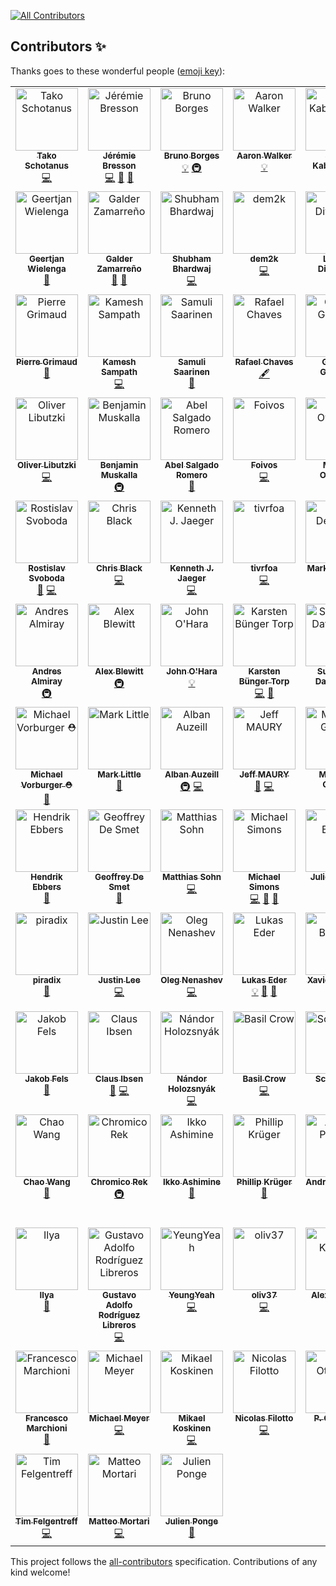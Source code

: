 
<!-- ALL-CONTRIBUTORS-BADGE:START - Do not remove or modify this section -->
[![All Contributors](https://img.shields.io/badge/all_contributors-94-orange.svg?style=flat-square)](#contributors-)
<!-- ALL-CONTRIBUTORS-BADGE:END -->
## Contributors ✨

Thanks goes to these wonderful people ([emoji key](https://allcontributors.org/docs/en/emoji-key)):

<!-- ALL-CONTRIBUTORS-LIST:START - Do not remove or modify this section -->
<!-- prettier-ignore-start -->
<!-- markdownlint-disable -->
<table>
  <tbody>
    <tr>
      <td align="center" valign="top" width="14.28%"><a href="https://github.com/quintesse"><img src="https://avatars0.githubusercontent.com/u/778793?v=4?s=100" width="100px;" alt="Tako Schotanus"/><br /><sub><b>Tako Schotanus</b></sub></a><br /><a href="https://github.com/jbangdev/jbang/commits?author=quintesse" title="Code">💻</a></td>
      <td align="center" valign="top" width="14.28%"><a href="https://github.com/jmini"><img src="https://avatars0.githubusercontent.com/u/1222165?v=4?s=100" width="100px;" alt="Jérémie Bresson"/><br /><sub><b>Jérémie Bresson</b></sub></a><br /><a href="https://github.com/jbangdev/jbang/commits?author=jmini" title="Code">💻</a> <a href="https://github.com/jbangdev/jbang/issues?q=author%3Ajmini" title="Bug reports">🐛</a> <a href="https://github.com/jbangdev/jbang/commits?author=jmini" title="Documentation">📖</a></td>
      <td align="center" valign="top" width="14.28%"><a href="http://brunoborges.io"><img src="https://avatars0.githubusercontent.com/u/129743?v=4?s=100" width="100px;" alt="Bruno Borges"/><br /><sub><b>Bruno Borges</b></sub></a><br /><a href="#example-brunoborges" title="Examples">💡</a> <a href="#infra-brunoborges" title="Infrastructure (Hosting, Build-Tools, etc)">🚇</a></td>
      <td align="center" valign="top" width="14.28%"><a href="http://aaronwalker.cloud/"><img src="https://avatars2.githubusercontent.com/u/153766?v=4?s=100" width="100px;" alt="Aaron Walker"/><br /><sub><b>Aaron Walker</b></sub></a><br /><a href="#example-aaronwalker" title="Examples">💡</a></td>
      <td align="center" valign="top" width="14.28%"><a href="https://www.redhat.com/"><img src="https://avatars0.githubusercontent.com/u/1614429?v=4?s=100" width="100px;" alt="Sergii Kabashniuk"/><br /><sub><b>Sergii Kabashniuk</b></sub></a><br /><a href="#example-skabashnyuk" title="Examples">💡</a> <a href="https://github.com/jbangdev/jbang/issues?q=author%3Askabashnyuk" title="Bug reports">🐛</a></td>
      <td align="center" valign="top" width="14.28%"><a href="https://github.com/ibuziuk"><img src="https://avatars2.githubusercontent.com/u/1461122?v=4?s=100" width="100px;" alt="Ilya Buziuk"/><br /><sub><b>Ilya Buziuk</b></sub></a><br /><a href="#infra-ibuziuk" title="Infrastructure (Hosting, Build-Tools, etc)">🚇</a></td>
      <td align="center" valign="top" width="14.28%"><a href="https://github.com/geoand"><img src="https://avatars2.githubusercontent.com/u/4374975?v=4?s=100" width="100px;" alt="Georgios Andrianakis"/><br /><sub><b>Georgios Andrianakis</b></sub></a><br /><a href="https://github.com/jbangdev/jbang/commits?author=geoand" title="Documentation">📖</a></td>
    </tr>
    <tr>
      <td align="center" valign="top" width="14.28%"><a href="https://github.com/geertjanw"><img src="https://avatars3.githubusercontent.com/u/5309985?v=4?s=100" width="100px;" alt="Geertjan Wielenga"/><br /><sub><b>Geertjan Wielenga</b></sub></a><br /><a href="https://github.com/jbangdev/jbang/commits?author=geertjanw" title="Documentation">📖</a></td>
      <td align="center" valign="top" width="14.28%"><a href="http://zamarreno.com"><img src="https://avatars0.githubusercontent.com/u/50187?v=4?s=100" width="100px;" alt="Galder Zamarreño"/><br /><sub><b>Galder Zamarreño</b></sub></a><br /><a href="https://github.com/jbangdev/jbang/commits?author=galderz" title="Documentation">📖</a> <a href="https://github.com/jbangdev/jbang/issues?q=author%3Agalderz" title="Bug reports">🐛</a></td>
      <td align="center" valign="top" width="14.28%"><a href="https://github.com/ShoeBoom"><img src="https://avatars3.githubusercontent.com/u/15147944?v=4?s=100" width="100px;" alt="Shubham Bhardwaj"/><br /><sub><b>Shubham Bhardwaj</b></sub></a><br /><a href="https://github.com/jbangdev/jbang/commits?author=ShoeBoom" title="Code">💻</a></td>
      <td align="center" valign="top" width="14.28%"><a href="https://github.com/dem2k"><img src="https://avatars1.githubusercontent.com/u/14839058?v=4?s=100" width="100px;" alt="dem2k"/><br /><sub><b>dem2k</b></sub></a><br /><a href="https://github.com/jbangdev/jbang/commits?author=dem2k" title="Code">💻</a></td>
      <td align="center" valign="top" width="14.28%"><a href="http://stackoverflow.com/users/3128926/levent-divilioglu?tab=profile"><img src="https://avatars3.githubusercontent.com/u/1220904?v=4?s=100" width="100px;" alt="Levent Divilioglu"/><br /><sub><b>Levent Divilioglu</b></sub></a><br /><a href="#example-bzdgn" title="Examples">💡</a></td>
      <td align="center" valign="top" width="14.28%"><a href="https://github.com/fbricon"><img src="https://avatars3.githubusercontent.com/u/148698?v=4?s=100" width="100px;" alt="Fred Bricon"/><br /><sub><b>Fred Bricon</b></sub></a><br /><a href="https://github.com/jbangdev/jbang/commits?author=fbricon" title="Code">💻</a> <a href="https://github.com/jbangdev/jbang/issues?q=author%3Afbricon" title="Bug reports">🐛</a></td>
      <td align="center" valign="top" width="14.28%"><a href="https://manik.magar.me"><img src="https://avatars3.githubusercontent.com/u/877286?v=4?s=100" width="100px;" alt="Manik Magar"/><br /><sub><b>Manik Magar</b></sub></a><br /><a href="https://github.com/jbangdev/jbang/commits?author=manikmagar" title="Documentation">📖</a> <a href="https://github.com/jbangdev/jbang/commits?author=manikmagar" title="Code">💻</a></td>
    </tr>
    <tr>
      <td align="center" valign="top" width="14.28%"><a href="https://github.com/pgrimaud"><img src="https://avatars1.githubusercontent.com/u/1866496?v=4?s=100" width="100px;" alt="Pierre Grimaud"/><br /><sub><b>Pierre Grimaud</b></sub></a><br /><a href="https://github.com/jbangdev/jbang/commits?author=pgrimaud" title="Documentation">📖</a></td>
      <td align="center" valign="top" width="14.28%"><a href="https://developers.redhat.com"><img src="https://avatars0.githubusercontent.com/u/947745?v=4?s=100" width="100px;" alt="Kamesh Sampath"/><br /><sub><b>Kamesh Sampath</b></sub></a><br /><a href="https://github.com/jbangdev/jbang/commits?author=kameshsampath" title="Code">💻</a></td>
      <td align="center" valign="top" width="14.28%"><a href="https://github.com/ssaarinen"><img src="https://avatars2.githubusercontent.com/u/384839?v=4?s=100" width="100px;" alt="Samuli Saarinen"/><br /><sub><b>Samuli Saarinen</b></sub></a><br /><a href="https://github.com/jbangdev/jbang/issues?q=author%3Assaarinen" title="Bug reports">🐛</a></td>
      <td align="center" valign="top" width="14.28%"><a href="http://blog.abstratt.com/rafael-chaves"><img src="https://avatars1.githubusercontent.com/u/2187522?v=4?s=100" width="100px;" alt="Rafael Chaves"/><br /><sub><b>Rafael Chaves</b></sub></a><br /><a href="#content-abstratt" title="Content">🖋</a></td>
      <td align="center" valign="top" width="14.28%"><a href="http://gastaldi.wordpress.com"><img src="https://avatars1.githubusercontent.com/u/54133?v=4?s=100" width="100px;" alt="George Gastaldi"/><br /><sub><b>George Gastaldi</b></sub></a><br /><a href="https://github.com/jbangdev/jbang/commits?author=gastaldi" title="Code">💻</a></td>
      <td align="center" valign="top" width="14.28%"><a href="http://blog.headius.com"><img src="https://avatars3.githubusercontent.com/u/10135?v=4?s=100" width="100px;" alt="Charles Oliver Nutter"/><br /><sub><b>Charles Oliver Nutter</b></sub></a><br /><a href="#content-headius" title="Content">🖋</a></td>
      <td align="center" valign="top" width="14.28%"><a href="http://klaeufer.github.io"><img src="https://avatars3.githubusercontent.com/u/625947?v=4?s=100" width="100px;" alt="Konstantin Läufer"/><br /><sub><b>Konstantin Läufer</b></sub></a><br /><a href="#ideas-klaeufer" title="Ideas, Planning, & Feedback">🤔</a></td>
    </tr>
    <tr>
      <td align="center" valign="top" width="14.28%"><a href="https://twitter.com/OliverLibutzki"><img src="https://avatars2.githubusercontent.com/u/977893?v=4?s=100" width="100px;" alt="Oliver Libutzki"/><br /><sub><b>Oliver Libutzki</b></sub></a><br /><a href="https://github.com/jbangdev/jbang/commits?author=OLibutzki" title="Code">💻</a></td>
      <td align="center" valign="top" width="14.28%"><a href="https://bmuskalla.github.io"><img src="https://avatars1.githubusercontent.com/u/316929?v=4?s=100" width="100px;" alt="Benjamin Muskalla"/><br /><sub><b>Benjamin Muskalla</b></sub></a><br /><a href="#infra-bmuskalla" title="Infrastructure (Hosting, Build-Tools, etc)">🚇</a></td>
      <td align="center" valign="top" width="14.28%"><a href="https://twitter.com/abelsromero"><img src="https://avatars1.githubusercontent.com/u/5781153?v=4?s=100" width="100px;" alt="Abel Salgado Romero"/><br /><sub><b>Abel Salgado Romero</b></sub></a><br /><a href="https://github.com/jbangdev/jbang/commits?author=abelsromero" title="Documentation">📖</a></td>
      <td align="center" valign="top" width="14.28%"><a href="https://foivos.zakkak.net"><img src="https://avatars1.githubusercontent.com/u/1435395?v=4?s=100" width="100px;" alt="Foivos"/><br /><sub><b>Foivos</b></sub></a><br /><a href="https://github.com/jbangdev/jbang/commits?author=zakkak" title="Code">💻</a></td>
      <td align="center" valign="top" width="14.28%"><a href="https://www.qgon.nl"><img src="https://avatars3.githubusercontent.com/u/197004?v=4?s=100" width="100px;" alt="Marcel Overdijk"/><br /><sub><b>Marcel Overdijk</b></sub></a><br /><a href="https://github.com/jbangdev/jbang/commits?author=marceloverdijk" title="Documentation">📖</a></td>
      <td align="center" valign="top" width="14.28%"><a href="https://danielpersson.dev"><img src="https://avatars0.githubusercontent.com/u/1424084?v=4?s=100" width="100px;" alt="Daniel Persson"/><br /><sub><b>Daniel Persson</b></sub></a><br /><a href="https://github.com/jbangdev/jbang/issues?q=author%3Akalaspuffar" title="Bug reports">🐛</a></td>
      <td align="center" valign="top" width="14.28%"><a href="https://github.com/grumpyf0x48"><img src="https://avatars3.githubusercontent.com/u/33195569?v=4?s=100" width="100px;" alt="grumpyf0x48"/><br /><sub><b>grumpyf0x48</b></sub></a><br /><a href="https://github.com/jbangdev/jbang/issues?q=author%3Agrumpyf0x48" title="Bug reports">🐛</a></td>
    </tr>
    <tr>
      <td align="center" valign="top" width="14.28%"><a href="https://twitter.com/r_svoboda"><img src="https://avatars0.githubusercontent.com/u/925259?v=4?s=100" width="100px;" alt="Rostislav Svoboda"/><br /><sub><b>Rostislav Svoboda</b></sub></a><br /><a href="https://github.com/jbangdev/jbang/commits?author=rsvoboda" title="Documentation">📖</a> <a href="https://github.com/jbangdev/jbang/commits?author=rsvoboda" title="Code">💻</a></td>
      <td align="center" valign="top" width="14.28%"><a href="https://github.com/chrsblck"><img src="https://avatars3.githubusercontent.com/u/2538545?v=4?s=100" width="100px;" alt="Chris Black"/><br /><sub><b>Chris Black</b></sub></a><br /><a href="https://github.com/jbangdev/jbang/commits?author=chrsblck" title="Code">💻</a></td>
      <td align="center" valign="top" width="14.28%"><a href="https://github.com/kjjaeger"><img src="https://avatars3.githubusercontent.com/u/271480?v=4?s=100" width="100px;" alt="Kenneth J. Jaeger"/><br /><sub><b>Kenneth J. Jaeger</b></sub></a><br /><a href="https://github.com/jbangdev/jbang/commits?author=kjjaeger" title="Code">💻</a></td>
      <td align="center" valign="top" width="14.28%"><a href="https://tivrfoa.github.io/"><img src="https://avatars0.githubusercontent.com/u/30683?v=4?s=100" width="100px;" alt="tivrfoa"/><br /><sub><b>tivrfoa</b></sub></a><br /><a href="https://github.com/jbangdev/jbang/commits?author=tivrfoa" title="Code">💻</a></td>
      <td align="center" valign="top" width="14.28%"><a href="http://www.theoryinpractice.net/"><img src="https://avatars2.githubusercontent.com/u/19093?v=4?s=100" width="100px;" alt="Mark Derricutt"/><br /><sub><b>Mark Derricutt</b></sub></a><br /><a href="https://github.com/jbangdev/jbang/commits?author=talios" title="Documentation">📖</a></td>
      <td align="center" valign="top" width="14.28%"><a href="http://topdecked.com"><img src="https://avatars0.githubusercontent.com/u/362329?v=4?s=100" width="100px;" alt="Lincoln Baxter, III"/><br /><sub><b>Lincoln Baxter, III</b></sub></a><br /><a href="https://github.com/jbangdev/jbang/issues?q=author%3Alincolnthree" title="Bug reports">🐛</a></td>
      <td align="center" valign="top" width="14.28%"><a href="https://github.com/stuartwdouglas"><img src="https://avatars0.githubusercontent.com/u/328571?v=4?s=100" width="100px;" alt="Stuart Douglas"/><br /><sub><b>Stuart Douglas</b></sub></a><br /><a href="https://github.com/jbangdev/jbang/commits?author=stuartwdouglas" title="Code">💻</a></td>
    </tr>
    <tr>
      <td align="center" valign="top" width="14.28%"><a href="http://andresalmiray.com/"><img src="https://avatars1.githubusercontent.com/u/13969?v=4?s=100" width="100px;" alt="Andres Almiray"/><br /><sub><b>Andres Almiray</b></sub></a><br /><a href="#infra-aalmiray" title="Infrastructure (Hosting, Build-Tools, etc)">🚇</a></td>
      <td align="center" valign="top" width="14.28%"><a href="https://alblue.bandlem.com/"><img src="https://avatars2.githubusercontent.com/u/76791?v=4?s=100" width="100px;" alt="Alex Blewitt"/><br /><sub><b>Alex Blewitt</b></sub></a><br /><a href="#infra-alblue" title="Infrastructure (Hosting, Build-Tools, etc)">🚇</a></td>
      <td align="center" valign="top" width="14.28%"><a href="https://github.com/johnaohara"><img src="https://avatars1.githubusercontent.com/u/959822?v=4?s=100" width="100px;" alt="John O'Hara"/><br /><sub><b>John O'Hara</b></sub></a><br /><a href="#example-johnaohara" title="Examples">💡</a></td>
      <td align="center" valign="top" width="14.28%"><a href="https://github.com/karstentorp"><img src="https://avatars1.githubusercontent.com/u/3295722?v=4?s=100" width="100px;" alt="Karsten Bünger Torp"/><br /><sub><b>Karsten Bünger Torp</b></sub></a><br /><a href="https://github.com/jbangdev/jbang/commits?author=karstentorp" title="Code">💻</a> <a href="https://github.com/jbangdev/jbang/commits?author=karstentorp" title="Documentation">📖</a></td>
      <td align="center" valign="top" width="14.28%"><a href="http://sunix.org/"><img src="https://avatars0.githubusercontent.com/u/650571?v=4?s=100" width="100px;" alt="Sun Seng David TAN"/><br /><sub><b>Sun Seng David TAN</b></sub></a><br /><a href="https://github.com/jbangdev/jbang/commits?author=sunix" title="Documentation">📖</a></td>
      <td align="center" valign="top" width="14.28%"><a href="https://github.com/arend-von-reinersdorff"><img src="https://avatars2.githubusercontent.com/u/4946561?v=4?s=100" width="100px;" alt="Arend v. Reinersdorff"/><br /><sub><b>Arend v. Reinersdorff</b></sub></a><br /><a href="https://github.com/jbangdev/jbang/commits?author=arend-von-reinersdorff" title="Documentation">📖</a></td>
      <td align="center" valign="top" width="14.28%"><a href="https://xam.dk/"><img src="https://avatars1.githubusercontent.com/u/54129?v=4?s=100" width="100px;" alt="Max Rydahl Andersen"/><br /><sub><b>Max Rydahl Andersen</b></sub></a><br /><a href="https://github.com/jbangdev/jbang/commits?author=maxandersen" title="Code">💻</a></td>
    </tr>
    <tr>
      <td align="center" valign="top" width="14.28%"><a href="http://vorburger.ch"><img src="https://avatars2.githubusercontent.com/u/298598?v=4?s=100" width="100px;" alt="Michael Vorburger ⛑️"/><br /><sub><b>Michael Vorburger ⛑️</b></sub></a><br /><a href="https://github.com/jbangdev/jbang/commits?author=vorburger" title="Documentation">📖</a></td>
      <td align="center" valign="top" width="14.28%"><a href="http://markclittle.blogspot.co.uk"><img src="https://avatars0.githubusercontent.com/u/580667?v=4?s=100" width="100px;" alt="Mark Little"/><br /><sub><b>Mark Little</b></sub></a><br /><a href="https://github.com/jbangdev/jbang/commits?author=nmcl" title="Documentation">📖</a></td>
      <td align="center" valign="top" width="14.28%"><a href="https://github.com/alban-auzeill"><img src="https://avatars2.githubusercontent.com/u/1235009?v=4?s=100" width="100px;" alt="Alban Auzeill"/><br /><sub><b>Alban Auzeill</b></sub></a><br /><a href="#infra-alban-auzeill" title="Infrastructure (Hosting, Build-Tools, etc)">🚇</a> <a href="https://github.com/jbangdev/jbang/commits?author=alban-auzeill" title="Code">💻</a></td>
      <td align="center" valign="top" width="14.28%"><a href="http://riadiscuss.jeffmaury.com"><img src="https://avatars0.githubusercontent.com/u/695993?v=4?s=100" width="100px;" alt="Jeff MAURY"/><br /><sub><b>Jeff MAURY</b></sub></a><br /><a href="https://github.com/jbangdev/jbang/issues?q=author%3Ajeffmaury" title="Bug reports">🐛</a> <a href="https://github.com/jbangdev/jbang/commits?author=jeffmaury" title="Code">💻</a></td>
      <td align="center" valign="top" width="14.28%"><a href="https://blog.gilliard.lol"><img src="https://avatars3.githubusercontent.com/u/666324?v=4?s=100" width="100px;" alt="Matthew Gilliard"/><br /><sub><b>Matthew Gilliard</b></sub></a><br /><a href="https://github.com/jbangdev/jbang/issues?q=author%3Amjg123" title="Bug reports">🐛</a></td>
      <td align="center" valign="top" width="14.28%"><a href="http://rsocketbyexample.info"><img src="https://avatars2.githubusercontent.com/u/46711?v=4?s=100" width="100px;" alt="Libing Chen"/><br /><sub><b>Libing Chen</b></sub></a><br /><a href="#ideas-linux-china" title="Ideas, Planning, & Feedback">🤔</a> <a href="https://github.com/jbangdev/jbang/commits?author=linux-china" title="Code">💻</a></td>
      <td align="center" valign="top" width="14.28%"><a href="http://pardini.net"><img src="https://avatars3.githubusercontent.com/u/639959?v=4?s=100" width="100px;" alt="Ricardo Pardini"/><br /><sub><b>Ricardo Pardini</b></sub></a><br /><a href="https://github.com/jbangdev/jbang/commits?author=rpardini" title="Code">💻</a></td>
    </tr>
    <tr>
      <td align="center" valign="top" width="14.28%"><a href="http://www.guigarage.com"><img src="https://avatars2.githubusercontent.com/u/9443847?v=4?s=100" width="100px;" alt="Hendrik Ebbers"/><br /><sub><b>Hendrik Ebbers</b></sub></a><br /><a href="https://github.com/jbangdev/jbang/commits?author=hendrikebbers" title="Documentation">📖</a></td>
      <td align="center" valign="top" width="14.28%"><a href="https://www.optaplanner.org"><img src="https://avatars1.githubusercontent.com/u/176880?v=4?s=100" width="100px;" alt="Geoffrey De Smet"/><br /><sub><b>Geoffrey De Smet</b></sub></a><br /><a href="https://github.com/jbangdev/jbang/issues?q=author%3Age0ffrey" title="Bug reports">🐛</a></td>
      <td align="center" valign="top" width="14.28%"><a href="https://github.com/msohn"><img src="https://avatars0.githubusercontent.com/u/143355?v=4?s=100" width="100px;" alt="Matthias Sohn"/><br /><sub><b>Matthias Sohn</b></sub></a><br /><a href="https://github.com/jbangdev/jbang/commits?author=msohn" title="Code">💻</a></td>
      <td align="center" valign="top" width="14.28%"><a href="http://michael-simons.eu"><img src="https://avatars2.githubusercontent.com/u/526383?v=4?s=100" width="100px;" alt="Michael Simons"/><br /><sub><b>Michael Simons</b></sub></a><br /><a href="https://github.com/jbangdev/jbang/commits?author=michael-simons" title="Code">💻</a> <a href="https://github.com/jbangdev/jbang/issues?q=author%3Amichael-simons" title="Bug reports">🐛</a> <a href="https://github.com/jbangdev/jbang/commits?author=michael-simons" title="Documentation">📖</a></td>
      <td align="center" valign="top" width="14.28%"><a href="https://github.com/jbardel"><img src="https://avatars3.githubusercontent.com/u/432134?v=4?s=100" width="100px;" alt="Julien Bardel"/><br /><sub><b>Julien Bardel</b></sub></a><br /><a href="https://github.com/jbangdev/jbang/commits?author=jbardel" title="Code">💻</a></td>
      <td align="center" valign="top" width="14.28%"><a href="http://code.msgilligan.com"><img src="https://avatars.githubusercontent.com/u/61612?v=4?s=100" width="100px;" alt="Sean Gilligan"/><br /><sub><b>Sean Gilligan</b></sub></a><br /><a href="https://github.com/jbangdev/jbang/commits?author=msgilligan" title="Documentation">📖</a></td>
      <td align="center" valign="top" width="14.28%"><a href="https://github.com/sxa"><img src="https://avatars.githubusercontent.com/u/6487691?v=4?s=100" width="100px;" alt="Stewart X Addison"/><br /><sub><b>Stewart X Addison</b></sub></a><br /><a href="https://github.com/jbangdev/jbang/commits?author=sxa" title="Code">💻</a></td>
    </tr>
    <tr>
      <td align="center" valign="top" width="14.28%"><a href="http://piradix.com"><img src="https://avatars.githubusercontent.com/u/64977993?v=4?s=100" width="100px;" alt="piradix"/><br /><sub><b>piradix</b></sub></a><br /><a href="https://github.com/jbangdev/jbang/issues?q=author%3Apiradix" title="Bug reports">🐛</a></td>
      <td align="center" valign="top" width="14.28%"><a href="https://www.antwerkz.com"><img src="https://avatars.githubusercontent.com/u/195021?v=4?s=100" width="100px;" alt="Justin Lee"/><br /><sub><b>Justin Lee</b></sub></a><br /><a href="https://github.com/jbangdev/jbang/commits?author=evanchooly" title="Code">💻</a></td>
      <td align="center" valign="top" width="14.28%"><a href="https://github.com/oleg-nenashev"><img src="https://avatars.githubusercontent.com/u/3000480?v=4?s=100" width="100px;" alt="Oleg Nenashev"/><br /><sub><b>Oleg Nenashev</b></sub></a><br /><a href="https://github.com/jbangdev/jbang/commits?author=oleg-nenashev" title="Code">💻</a></td>
      <td align="center" valign="top" width="14.28%"><a href="https://www.jooq.org"><img src="https://avatars.githubusercontent.com/u/734593?v=4?s=100" width="100px;" alt="Lukas Eder"/><br /><sub><b>Lukas Eder</b></sub></a><br /><a href="#example-lukaseder" title="Examples">💡</a> <a href="https://github.com/jbangdev/jbang/commits?author=lukaseder" title="Documentation">📖</a> <a href="https://github.com/jbangdev/jbang/issues?q=author%3Alukaseder" title="Bug reports">🐛</a></td>
      <td align="center" valign="top" width="14.28%"><a href="https://mikrethor.github.io/blog/"><img src="https://avatars.githubusercontent.com/u/957393?v=4?s=100" width="100px;" alt="Xavier Bouclet"/><br /><sub><b>Xavier Bouclet</b></sub></a><br /><a href="https://github.com/jbangdev/jbang/commits?author=mikrethor" title="Documentation">📖</a></td>
      <td align="center" valign="top" width="14.28%"><a href="https://eero.com"><img src="https://avatars.githubusercontent.com/u/52975802?v=4?s=100" width="100px;" alt="Will Sargent (eero)"/><br /><sub><b>Will Sargent (eero)</b></sub></a><br /><a href="https://github.com/jbangdev/jbang/commits?author=will-sargent-eero" title="Documentation">📖</a> <a href="https://github.com/jbangdev/jbang/issues?q=author%3Awill-sargent-eero" title="Bug reports">🐛</a></td>
      <td align="center" valign="top" width="14.28%"><a href="https://github.com/TomerFi"><img src="https://avatars.githubusercontent.com/u/28388442?v=4?s=100" width="100px;" alt="Tomer Figenblat"/><br /><sub><b>Tomer Figenblat</b></sub></a><br /><a href="https://github.com/jbangdev/jbang/commits?author=TomerFi" title="Documentation">📖</a></td>
    </tr>
    <tr>
      <td align="center" valign="top" width="14.28%"><a href="https://github.com/JakobFels"><img src="https://avatars.githubusercontent.com/u/4647840?v=4?s=100" width="100px;" alt="Jakob Fels"/><br /><sub><b>Jakob Fels</b></sub></a><br /><a href="https://github.com/jbangdev/jbang/issues?q=author%3AJakobFels" title="Bug reports">🐛</a></td>
      <td align="center" valign="top" width="14.28%"><a href="http://davsclaus.com/"><img src="https://avatars.githubusercontent.com/u/477100?v=4?s=100" width="100px;" alt="Claus Ibsen"/><br /><sub><b>Claus Ibsen</b></sub></a><br /><a href="https://github.com/jbangdev/jbang/issues?q=author%3Adavsclaus" title="Bug reports">🐛</a> <a href="https://github.com/jbangdev/jbang/commits?author=davsclaus" title="Code">💻</a></td>
      <td align="center" valign="top" width="14.28%"><a href="https://github.com/nandorholozsnyak"><img src="https://avatars.githubusercontent.com/u/11406183?v=4?s=100" width="100px;" alt="Nándor Holozsnyák"/><br /><sub><b>Nándor Holozsnyák</b></sub></a><br /><a href="https://github.com/jbangdev/jbang/commits?author=nandorholozsnyak" title="Code">💻</a></td>
      <td align="center" valign="top" width="14.28%"><a href="https://basilcrow.com/"><img src="https://avatars.githubusercontent.com/u/29850?v=4?s=100" width="100px;" alt="Basil Crow"/><br /><sub><b>Basil Crow</b></sub></a><br /><a href="https://github.com/jbangdev/jbang/commits?author=basil" title="Code">💻</a></td>
      <td align="center" valign="top" width="14.28%"><a href="https://github.com/scottkurz"><img src="https://avatars.githubusercontent.com/u/4081634?v=4?s=100" width="100px;" alt="Scott Kurz"/><br /><sub><b>Scott Kurz</b></sub></a><br /><a href="https://github.com/jbangdev/jbang/issues?q=author%3Ascottkurz" title="Bug reports">🐛</a></td>
      <td align="center" valign="top" width="14.28%"><a href="https://github.com/prafullkotecha"><img src="https://avatars.githubusercontent.com/u/563146?v=4?s=100" width="100px;" alt="Prafull Kotecha"/><br /><sub><b>Prafull Kotecha</b></sub></a><br /><a href="https://github.com/jbangdev/jbang/commits?author=prafullkotecha" title="Documentation">📖</a></td>
      <td align="center" valign="top" width="14.28%"><a href="https://github.com/happyherp"><img src="https://avatars.githubusercontent.com/u/2945814?v=4?s=100" width="100px;" alt="Carlos Freund"/><br /><sub><b>Carlos Freund</b></sub></a><br /><a href="https://github.com/jbangdev/jbang/commits?author=happyherp" title="Documentation">📖</a></td>
    </tr>
    <tr>
      <td align="center" valign="top" width="14.28%"><a href="https://github.com/soul2zimate"><img src="https://avatars.githubusercontent.com/u/1904517?v=4?s=100" width="100px;" alt="Chao Wang"/><br /><sub><b>Chao Wang</b></sub></a><br /><a href="https://github.com/jbangdev/jbang/commits?author=soul2zimate" title="Documentation">📖</a></td>
      <td align="center" valign="top" width="14.28%"><a href="https://github.com/Chromico"><img src="https://avatars.githubusercontent.com/u/32539454?v=4?s=100" width="100px;" alt="Chromico Rek"/><br /><sub><b>Chromico Rek</b></sub></a><br /><a href="#infra-Chromico" title="Infrastructure (Hosting, Build-Tools, etc)">🚇</a></td>
      <td align="center" valign="top" width="14.28%"><a href="https://bandism.net/"><img src="https://avatars.githubusercontent.com/u/22633385?v=4?s=100" width="100px;" alt="Ikko Ashimine"/><br /><sub><b>Ikko Ashimine</b></sub></a><br /><a href="https://github.com/jbangdev/jbang/commits?author=eltociear" title="Documentation">📖</a></td>
      <td align="center" valign="top" width="14.28%"><a href="http://www.phillip-kruger.com"><img src="https://avatars.githubusercontent.com/u/6836179?v=4?s=100" width="100px;" alt="Phillip Krüger"/><br /><sub><b>Phillip Krüger</b></sub></a><br /><a href="https://github.com/jbangdev/jbang/commits?author=phillip-kruger" title="Documentation">📖</a></td>
      <td align="center" valign="top" width="14.28%"><a href="https://github.com/andreaTP"><img src="https://avatars.githubusercontent.com/u/5792097?v=4?s=100" width="100px;" alt="Andrea Peruffo"/><br /><sub><b>Andrea Peruffo</b></sub></a><br /><a href="https://github.com/jbangdev/jbang/commits?author=andreaTP" title="Code">💻</a></td>
      <td align="center" valign="top" width="14.28%"><a href="https://www.jarry.dk"><img src="https://avatars.githubusercontent.com/u/5236615?v=4?s=100" width="100px;" alt="Michael Bornholdt Nielsen"/><br /><sub><b>Michael Bornholdt Nielsen</b></sub></a><br /><a href="https://github.com/jbangdev/jbang/commits?author=jarryDk" title="Code">💻</a></td>
      <td align="center" valign="top" width="14.28%"><a href="http://someth2say.com"><img src="https://avatars.githubusercontent.com/u/13310156?v=4?s=100" width="100px;" alt="Jordi Sola"/><br /><sub><b>Jordi Sola</b></sub></a><br /><a href="https://github.com/jbangdev/jbang/commits?author=someth2say" title="Code">💻</a></td>
    </tr>
    <tr>
      <td align="center" valign="top" width="14.28%"><a href="https://github.com/agoalofalife"><img src="https://avatars.githubusercontent.com/u/15719824?v=4?s=100" width="100px;" alt="Ilya"/><br /><sub><b>Ilya</b></sub></a><br /><a href="https://github.com/jbangdev/jbang/commits?author=agoalofalife" title="Documentation">📖</a></td>
      <td align="center" valign="top" width="14.28%"><a href="https://github.com/garodriguezlp"><img src="https://avatars.githubusercontent.com/u/1432287?v=4?s=100" width="100px;" alt="Gustavo Adolfo Rodríguez Libreros"/><br /><sub><b>Gustavo Adolfo Rodríguez Libreros</b></sub></a><br /><a href="https://github.com/jbangdev/jbang/commits?author=garodriguezlp" title="Code">💻</a></td>
      <td align="center" valign="top" width="14.28%"><a href="https://scottyeung.top/"><img src="https://avatars.githubusercontent.com/u/22522618?v=4?s=100" width="100px;" alt="YeungYeah"/><br /><sub><b>YeungYeah</b></sub></a><br /><a href="https://github.com/jbangdev/jbang/commits?author=yeung66" title="Code">💻</a></td>
      <td align="center" valign="top" width="14.28%"><a href="https://github.com/oliv37"><img src="https://avatars.githubusercontent.com/u/7140102?v=4?s=100" width="100px;" alt="oliv37"/><br /><sub><b>oliv37</b></sub></a><br /><a href="https://github.com/jbangdev/jbang/commits?author=oliv37" title="Code">💻</a></td>
      <td align="center" valign="top" width="14.28%"><a href="https://sourcespy.com"><img src="https://avatars.githubusercontent.com/u/6850153?v=4?s=100" width="100px;" alt="Alex Karezin"/><br /><sub><b>Alex Karezin</b></sub></a><br /><a href="https://github.com/jbangdev/jbang/commits?author=alexkarezin" title="Documentation">📖</a></td>
      <td align="center" valign="top" width="14.28%"><a href="http://www.cstamas.org/"><img src="https://avatars.githubusercontent.com/u/45165?v=4?s=100" width="100px;" alt="Tamas Cservenak"/><br /><sub><b>Tamas Cservenak</b></sub></a><br /><a href="https://github.com/jbangdev/jbang/commits?author=cstamas" title="Code">💻</a></td>
      <td align="center" valign="top" width="14.28%"><a href="https://github.com/AObuchow"><img src="https://avatars.githubusercontent.com/u/10300119?v=4?s=100" width="100px;" alt="Andrew O."/><br /><sub><b>Andrew O.</b></sub></a><br /><a href="#security-AObuchow" title="Security">🛡️</a></td>
    </tr>
    <tr>
      <td align="center" valign="top" width="14.28%"><a href="https://github.com/fmarchioni"><img src="https://avatars.githubusercontent.com/u/1316493?v=4?s=100" width="100px;" alt="Francesco Marchioni"/><br /><sub><b>Francesco Marchioni</b></sub></a><br /><a href="https://github.com/jbangdev/jbang/commits?author=fmarchioni" title="Documentation">📖</a></td>
      <td align="center" valign="top" width="14.28%"><a href="https://github.com/micmeyer"><img src="https://avatars.githubusercontent.com/u/245941?v=4?s=100" width="100px;" alt="Michael Meyer"/><br /><sub><b>Michael Meyer</b></sub></a><br /><a href="https://github.com/jbangdev/jbang/commits?author=micmeyer" title="Code">💻</a></td>
      <td align="center" valign="top" width="14.28%"><a href="https://mikaelkoskinen.net/"><img src="https://avatars.githubusercontent.com/u/143570?v=4?s=100" width="100px;" alt="Mikael Koskinen"/><br /><sub><b>Mikael Koskinen</b></sub></a><br /><a href="https://github.com/jbangdev/jbang/commits?author=mikoskinen" title="Code">💻</a></td>
      <td align="center" valign="top" width="14.28%"><a href="https://stackoverflow.com/users/1997376/nicolas-filotto"><img src="https://avatars.githubusercontent.com/u/1618116?v=4?s=100" width="100px;" alt="Nicolas Filotto"/><br /><sub><b>Nicolas Filotto</b></sub></a><br /><a href="https://github.com/jbangdev/jbang/commits?author=essobedo" title="Code">💻</a></td>
      <td align="center" valign="top" width="14.28%"><a href="https://github.com/ottlinger"><img src="https://avatars.githubusercontent.com/u/1323134?v=4?s=100" width="100px;" alt="P. Ottlinger"/><br /><sub><b>P. Ottlinger</b></sub></a><br /><a href="https://github.com/jbangdev/jbang/commits?author=ottlinger" title="Documentation">📖</a></td>
      <td align="center" valign="top" width="14.28%"><a href="https://github.com/ritikverma2000"><img src="https://avatars.githubusercontent.com/u/42388388?v=4?s=100" width="100px;" alt="Ritik Verma"/><br /><sub><b>Ritik Verma</b></sub></a><br /><a href="https://github.com/jbangdev/jbang/commits?author=ritikverma2000" title="Code">💻</a></td>
      <td align="center" valign="top" width="14.28%"><a href="https://github.com/kanha-gupta"><img src="https://avatars.githubusercontent.com/u/92207457?v=4?s=100" width="100px;" alt="kanha gupta"/><br /><sub><b>kanha gupta</b></sub></a><br /><a href="https://github.com/jbangdev/jbang/commits?author=kanha-gupta" title="Code">💻</a></td>
    </tr>
    <tr>
      <td align="center" valign="top" width="14.28%"><a href="https://timfelgentreff.de"><img src="https://avatars.githubusercontent.com/u/46235?v=4?s=100" width="100px;" alt="Tim Felgentreff"/><br /><sub><b>Tim Felgentreff</b></sub></a><br /><a href="https://github.com/jbangdev/jbang/commits?author=timfel" title="Code">💻</a></td>
      <td align="center" valign="top" width="14.28%"><a href="https://youtube.com/@MatteoMortari"><img src="https://avatars.githubusercontent.com/u/1699252?v=4?s=100" width="100px;" alt="Matteo Mortari"/><br /><sub><b>Matteo Mortari</b></sub></a><br /><a href="https://github.com/jbangdev/jbang/commits?author=tarilabs" title="Code">💻</a></td>
      <td align="center" valign="top" width="14.28%"><a href="https://julien.ponge.org/"><img src="https://avatars.githubusercontent.com/u/25961?v=4?s=100" width="100px;" alt="Julien Ponge"/><br /><sub><b>Julien Ponge</b></sub></a><br /><a href="https://github.com/jbangdev/jbang/commits?author=jponge" title="Documentation">📖</a></td>
    </tr>
  </tbody>
</table>

<!-- markdownlint-restore -->
<!-- prettier-ignore-end -->

<!-- ALL-CONTRIBUTORS-LIST:END -->

This project follows the [all-contributors](https://github.com/all-contributors/all-contributors) specification. Contributions of any kind welcome!
